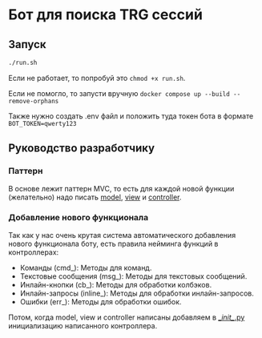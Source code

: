 # Бот для поиска TRG сессий

## Запуск

```bash
./run.sh
```

Если не работает, то попробуй это `chmod +x run.sh`.

Если не помогло, то запусти вручную `docker compose up --build --remove-orphans`

Также нужно создать .env файл и положить туда токен бота в формате `BOT_TOKEN=qwerty123`

## Руководство разработчику

### Паттерн

В основе лежит паттерн MVC, то есть для каждой новой функции (желательно) надо писать [model](bot/models), [view](bot/views) и [controller](bot/controllers).

### Добавление нового функционала

Так как у нас очень крутая система автоматического добавления нового функционала боту, есть правила нейминга функций в контроллерах:
- Команды (cmd_): Методы для команд.
- Текстовые сообщения (msg_): Методы для текстовых сообщений.
- Инлайн-кнопки (cb_): Методы для обработки колбэков.
- Инлайн-запросы (inline_): Методы для обработки инлайн-запросов.
- Ошибки (err_): Методы для обработки ошибок.

Потом, когда model, view и controller написаны добавляем в [\__init\__.py](bot/controllers/__init__.py) инициализацию написанного контроллера.
